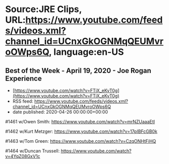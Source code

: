 # Source:JRE Clips, URL:https://www.youtube.com/feeds/videos.xml?channel_id=UCnxGkOGNMqQEUMvroOWps6Q, language:en-US

## Best of the Week - April 19, 2020 - Joe Rogan Experience
 - [https://www.youtube.com/watch?v=FTiX_eKvT0g](https://www.youtube.com/watch?v=FTiX_eKvT0g)
 - RSS feed: https://www.youtube.com/feeds/videos.xml?channel_id=UCnxGkOGNMqQEUMvroOWps6Q
 - date published: 2020-04-26 00:00:00+00:00

#1461 w/Owen Smith:
https://www.youtube.com/watch?v=mrNZUaaaEtI

#1462 w/Kurt Metzger:
https://www.youtube.com/watch?v=17pIBFcGB0k

#1463 w/Tom Green:
https://www.youtube.com/watch?v=CzqONHtFiHQ

#1464 w/Duncan Trussell:
https://www.youtube.com/watch?v=4YqZ08GxV1c

